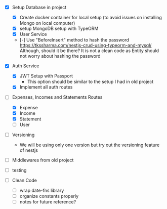 - [x] Setup Database in project

  - [x] Create docker container for local setup (to avoid issues on installing Mongo on local computer)
  - [x] setup MongoDB setup with TypeORM
  - [x] User Service
  - [-] Use "BeforeInsert" method to hash the password
    https://tkssharma.com/nestjs-crud-using-typeorm-and-mysql/
    Although, should it be there?
    It is not a clean code as Entity should not worry about hashing the password

- [x] Auth Service

  - [x] JWT Setup with Passport
    - This option should be similar to the setup I had in old project
  - [x] Implement all auth routes

- [ ] Expenses, Incomes and Statements Routes

  - [x] Expense
  - [x] Income
  - [x] Statement
  - [ ] User

- [ ] Versioning

  - We will be using only one version but try out the versioning feature of nestjs

- [ ] Middlewares from old project

- [ ] testing

- [ ] Clean Code
  - [ ] wrap date-fns library
  - [ ] organize constants properly
  - [ ] notes for future reference?
